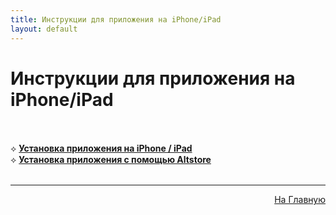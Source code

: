 ```yaml
---
title: Инструкции для приложения на iPhone/iPad 
layout: default
---
```

# Инструкции для приложения на iPhone/iPad<br><br>

⟡ <a href="subp/ios-install">**Установка приложения на iPhone / iPad**</a><br>
⟡ <a href="subp/altstore-install">**Установка приложения с помощью Altstore**</a> <br><br>

---
<p  align="right"><a href="https://lazykpub.github.io/Lazykpub">На Главную</a></p>
